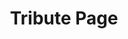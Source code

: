 ---
title: "Tribute Page"
title_fr: "Page hommage"
order: 8
description: "Fake product landing page I realised for the 'Responsive Web Design' certification on freeCodeCamp"
description_fr: "Fake product landing page I realised for the 'Responsive Web Design' certification on freeCodeCamp"
featuredImage: ../images/fcc-tribute-page.jpg
url: "https://codepen.io/anhek/full/ZEzeRWz"
tags: ["webdesign", "html", "scss"]
tags_fr: ["webdesign", "html", "scss"]
---